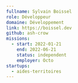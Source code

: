 ```yaml
---
fullname: Sylvain Boissel
role: Développeur
domaine: Développement
link: https://boissel.dev
github: ash-crow
missions:
  - start: 2022-01-21
    end: 2022-06-21
    status: independent
    employer: Octo
startups:
  - aides-territoires
---
```


